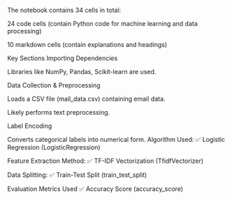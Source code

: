 The notebook contains 34 cells in total:

24 code cells (contain Python code for machine learning and data processing)

10 markdown cells (contain explanations and headings)

Key Sections
Importing Dependencies

Libraries like NumPy, Pandas, Scikit-learn are used.

Data Collection & Preprocessing

Loads a CSV file (mail_data.csv) containing email data.

Likely performs text preprocessing.

Label Encoding

Converts categorical labels into numerical form.
Algorithm Used: ✅ Logistic Regression (LogisticRegression)

Feature Extraction Method: ✅ TF-IDF Vectorization (TfidfVectorizer)

Data Splitting: ✅ Train-Test Split (train_test_split)

Evaluation Metrics Used
✅ Accuracy Score (accuracy_score)
